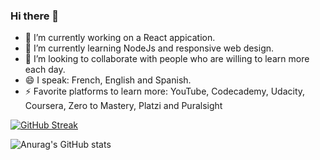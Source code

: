 ### Hi there 👋

<!--
**Alejandroq12/Alejandroq12** is a ✨ _special_ ✨ repository because its `README.md` (this file) appears on your GitHub profile.

Here are some ideas to get you started:
- 📫 How to reach me: ...
-->
- 🔭 I’m currently working on a React appication.
- 🌱 I’m currently learning NodeJs and responsive web design.
- 👯 I’m looking to collaborate with people who are willing to learn more each day.
- 😄 I speak: French, English and Spanish.
- ⚡ Favorite platforms to learn more: YouTube, Codecademy, Udacity, Coursera, Zero to Mastery, Platzi and Puralsight

[![GitHub Streak](http://github-readme-streak-stats.herokuapp.com?user=Alejandroq12&theme=nightowl)](https://git.io/streak-stats)

![Anurag's GitHub stats](https://github-readme-stats.vercel.app/api?username=Alejandroq12&count_private=true)
